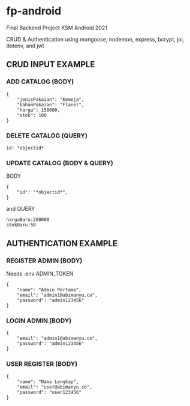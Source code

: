 # fp-android
 Final Backend Project KSM Android 2021

 CRUD & Authentication
 using mongoose, nodemon, express, bcrypt, joi, dotenv, and jwt

##  CRUD INPUT EXAMPLE
### ADD CATALOG (BODY)
```
{
    "jenisPakaian": "Kemeja",
    "bahanPakaian": "Flanel",
    "harga": 150000,
    "stok": 100
}
```
### DELETE CATALOG (QUERY)
```
id: *objectid*
```
### UPDATE CATALOG (BODY & QUERY)
BODY
```
{
    "id": "*objectid*",
}
```
and QUERY
```
hargaBaru:200000
stokBaru:50
```
##  AUTHENTICATION EXAMPLE
### REGISTER ADMIN (BODY)
Needs .env ADMIN_TOKEN
```
{
    "name": "Admin Pertama",
    "email": "admin1@abimanyu.co",
    "password": "admin123456"
}
```
### LOGIN ADMIN (BODY)
```
{
    "email": "admin1@abimanyu.co",
    "password": "admin123456"
}

```
### USER REGISTER (BODY)
```
{
    "name": "Nama Lengkap",
    "email": "user@abimanyu.co",
    "password": "user123456"
}
```